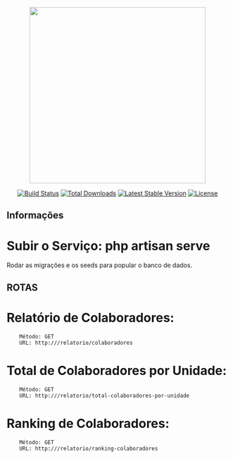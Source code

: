 <p align="center"><a href="https://laravel.com" target="_blank"><img src="https://raw.githubusercontent.com/laravel/art/master/logo-lockup/5%20SVG/2%20CMYK/1%20Full%20Color/laravel-logolockup-cmyk-red.svg" width="400"></a></p>

<p align="center">
<a href="https://travis-ci.org/laravel/framework"><img src="https://travis-ci.org/laravel/framework.svg" alt="Build Status"></a>
<a href="https://packagist.org/packages/laravel/framework"><img src="https://img.shields.io/packagist/dt/laravel/framework" alt="Total Downloads"></a>
<a href="https://packagist.org/packages/laravel/framework"><img src="https://img.shields.io/packagist/v/laravel/framework" alt="Latest Stable Version"></a>
<a href="https://packagist.org/packages/laravel/framework"><img src="https://img.shields.io/packagist/l/laravel/framework" alt="License"></a>


## Informações

# Subir o Serviço: php artisan serve

Rodar as migrações e os seeds para popular o banco de dados.

## ROTAS

   # Relatório de Colaboradores:
        Método: GET
        URL: http:///relatorio/colaboradores

   # Total de Colaboradores por Unidade:
        Método: GET
        URL: http:///relatorio/total-colaboradores-por-unidade

   # Ranking de Colaboradores:
        Método: GET
        URL: http:///relatorio/ranking-colaboradores

